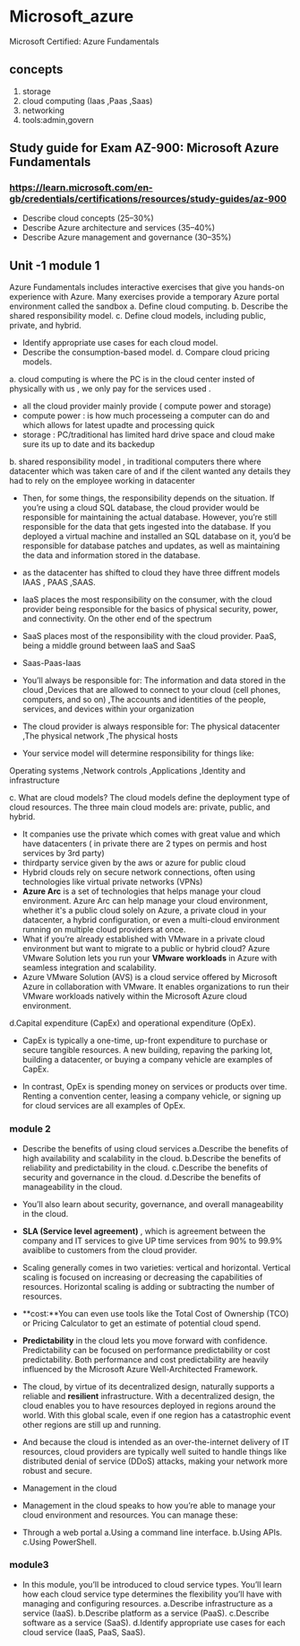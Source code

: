 # Microsoft_azure
Microsoft Certified: Azure Fundamentals

## concepts 
1. storage
2. cloud computing (Iaas ,Paas ,Saas)
3. networking
4. tools:admin,govern

## Study guide for Exam AZ-900: Microsoft Azure Fundamentals
### https://learn.microsoft.com/en-gb/credentials/certifications/resources/study-guides/az-900
- Describe cloud concepts (25–30%)
- Describe Azure architecture and services (35–40%)
- Describe Azure management and governance (30–35%)

## Unit -1 module 1
Azure Fundamentals includes interactive exercises that give you hands-on experience with Azure. Many exercises provide a temporary Azure portal environment called the sandbox
a. Define cloud computing.
b. Describe the shared responsibility model.
c. Define cloud models, including public, private, and hybrid.
- Identify appropriate use cases for each cloud model.
- Describe the consumption-based model.
d. Compare cloud pricing models.

a. cloud computing is where the PC is in the cloud center insted of physically with us , we only pay for the services used .
- all the cloud provider mainly provide ( compute power and storage)
- compute power : is how much processeing a computer can do and which allows for latest upadte and processing quick
- storage : PC/traditional  has limited hard drive space and cloud make sure its up to date and its backedup



b. shared responsibility model , in traditional computers there where datacenter which was taken care of and if the cilent wanted any details they had to rely on the employee working in datacenter

- Then, for some things, the responsibility depends on the situation. If you’re using a cloud SQL database, the cloud provider would be responsible for maintaining the actual database. However, you’re still responsible for the data that gets ingested into the database. If you deployed a virtual machine and installed an SQL database on it, you’d be responsible for database patches and updates, as well as maintaining the data and information stored in the database.
- as the datacenter has shifted to cloud they have three diffrent models IAAS , PAAS ,SAAS.
- IaaS places the most responsibility on the consumer, with the cloud provider being responsible for the basics of physical security, power, and connectivity. On the other end of the spectrum
-  SaaS places most of the responsibility with the cloud provider. PaaS, being a middle ground between IaaS and SaaS
-  Saas-Paas-Iaas
-  You’ll always be responsible for:
The information and data stored in the cloud
,Devices that are allowed to connect to your cloud (cell phones, computers, and so on)
,The accounts and identities of the people, services, and devices within your organization

- The cloud provider is always responsible for:
The physical datacenter
,The physical network
,The physical hosts
- Your service model will determine responsibility for things like:

Operating systems
,Network controls
,Applications
,Identity and infrastructure

c. What are cloud models? The cloud models define the deployment type of cloud resources. The three main cloud models are: private, public, and hybrid.
- It companies use the private which comes with great value and which have datacenters ( in private there are 2 types on permis and host services by 3rd party)
- thirdparty service given by the aws or azure for public cloud
- Hybrid clouds rely on secure network connections, often using technologies like virtual private networks (VPNs)
- **Azure Arc** is a set of technologies that helps manage your cloud environment. Azure Arc can help manage your cloud environment, whether it's a public cloud solely on Azure, a private cloud in your datacenter, a hybrid configuration, or even a multi-cloud environment running on multiple cloud providers at once.
- What if you’re already established with VMware in a private cloud environment but want to migrate to a public or hybrid cloud? Azure VMware Solution lets you run your **VMware** **workloads** in Azure with seamless integration and scalability.
- Azure VMware Solution (AVS) is a cloud service offered by Microsoft Azure in collaboration with VMware. It enables organizations to run their   VMware workloads natively within the Microsoft Azure cloud environment.

d.Capital expenditure (CapEx) and operational expenditure (OpEx).

- CapEx is typically a one-time, up-front expenditure to purchase or secure tangible resources. A new building, repaving the parking lot, building a datacenter, or buying a company vehicle are examples of CapEx.

- In contrast, OpEx is spending money on services or products over time. Renting a convention center, leasing a company vehicle, or signing up for cloud services are all examples of OpEx.

### module 2
- Describe the benefits of using cloud services
  a.Describe the benefits of high availability and scalability in the cloud.
  b.Describe the benefits of reliability and predictability in the cloud.
  c.Describe the benefits of security and governance in the cloud.
  d.Describe the benefits of manageability in the cloud.

 - You’ll also learn about security, governance, and overall manageability in the cloud.
 - **SLA (Service level agreement)** , which is agreement between the company and IT services to give UP time services from 90% to 99.9% avaiblibe to customers from the cloud provider.
 - Scaling generally comes in two varieties: vertical and horizontal. Vertical scaling is focused on increasing or decreasing the capabilities of resources. Horizontal scaling is adding or subtracting the number of resources.
 - **cost:**You can even use tools like the Total Cost of Ownership (TCO) or Pricing Calculator to get an estimate of potential cloud spend.
 - **Predictability** in the cloud lets you move forward with confidence. Predictability can be focused on performance predictability or cost predictability. Both performance and cost predictability are heavily influenced by the Microsoft Azure Well-Architected Framework.
 - The cloud, by virtue of its decentralized design, naturally supports a reliable and **resilient** infrastructure. With a decentralized design, the cloud enables you to have resources deployed in regions around the world. With this global scale, even if one region has a catastrophic event other regions are still up and running.
 - And because the cloud is intended as an over-the-internet delivery of IT resources, cloud providers are typically well suited to handle things like distributed denial of service (DDoS) attacks, making your network more robust and secure.

- Management in the cloud
- Management in the cloud speaks to how you’re able to manage your cloud environment and resources. You can manage these:

- Through a web portal
a.Using a command line interface.
b.Using APIs.
c.Using PowerShell.

### module3

- In this module, you’ll be introduced to cloud service types. You’ll learn how each cloud service type determines the flexibility you’ll have with managing and configuring resources.
a.Describe infrastructure as a service (IaaS).
b.Describe platform as a service (PaaS).
c.Describe software as a service (SaaS).
d.Identify appropriate use cases for each cloud service (IaaS, PaaS, SaaS).
 
  

